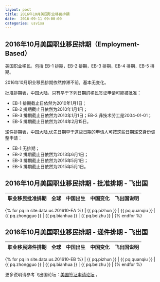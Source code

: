 ```yaml
---
layout: post
title: 2016年10月美国职业移民排期
date:  2016-09-11 09:00:00
categories: usvisa
---
```


## 2016年10月美国职业移民排期（Employment-Based）

美国职业移民，包括 EB-1 排期，EB-2 排期，EB-3 排期，EB-4 排期，EB-5 排期。

2016年10月职业移民排期依然停滞不前，基本无变化。

批准排期表，中国大陆，只有早于下列日期的移民签证申请可能被批准：

- EB-1 排期截止日依然为2010年1月1日；
- EB-2 排期截止日依然为2010年1月1日；
- EB-3 排期截止日依然为2010年1月1日；EB-3 非技术劳工是2004-01-01；
- EB-5 排期截止日依然为2014年2月15日。

递件排期表，中国大陆,优先日期早于这些日期的申请人可按这些日期递交身份调整申请：

- EB-1 无排期；
- EB-2 排期截止日依然为2013年6月1日；
- EB-3 排期截止日依然为2015年5月1日；
- EB-5 排期截止日依然为2015年5月1日。

## 2016年10月美国职业移民排期 - 批准排期 - 飞出国

| 职业移民批准排期 | 全球 | 中国出生 | 中国变化 | 飞出国说明 |
| --- | --- | --- | --- | --- |
{% for pq in site.data.us.201610-EA %}
| {{ pq.pizhun }} | {{ pq.quanqiu }} | {{ pq.zhongguo }} | {{ pq.bianhua }} | {{ pq.beizhu }} |
{% endfor %}

## 2016年10月美国职业移民排期 - 递件排期 - 飞出国

| 职业移民递件排期 | 全球 | 中国出生 | 中国变化 | 飞出国说明 |
| --- | --- | --- | --- | --- |
{% for pq in site.data.us.201610-EB %}
| {{ pq.pizhun }} | {{ pq.quanqiu }} | {{ pq.zhongguo }} | {{ pq.bianhua }} | {{ pq.beizhu }} |
{% endfor %}

更多说明请参考飞出国论坛：<a href="http://bbs.fcgvisa.com/c/usavisa" target="blank">美国签证申请论坛</a> 。
